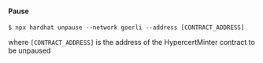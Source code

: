 #### Pause

`$ npx hardhat unpause --network goerli --address [CONTRACT_ADDRESS]`

where `[CONTRACT_ADDRESS]` is the address of the HypercertMinter contract to be unpaused
